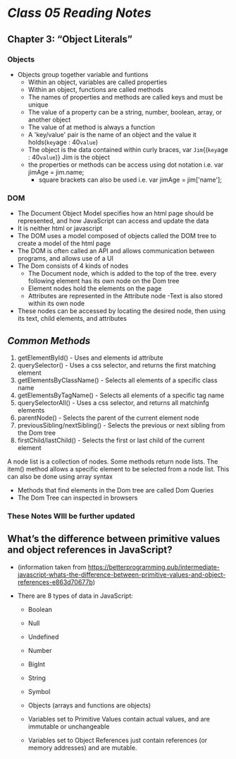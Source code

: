 # *Class 05 Reading Notes*

## Chapter 3: “Object Literals”

### Objects

- Objects group together variable and funtions
  - Within an object, variables are called properties
  - Within an object, functions are called methods
  - The names of properties and methods are called keys and must be unique
  - The value of a property can be a string, number, boolean, array, or another object
  - The value of at method is always a function
  - A 'key/value' pair is the name of an object and the value it holds(`key`age : 40`value`)
  - The object is the data contained within curly braces, var `Jim`{(`key`age : 40`value`)} Jim is the object
  - the properties or methods can be access using dot notation i.e. var jimAge = jim.name;
    - square brackets can also be used i.e. var jimAge = jim['name'];

### DOM

- The Document Object Model specifies how an html page should be represented, and how JavaScript can access and update the data
- It is neither html or javascript
- The DOM uses a model composed of objects called the DOM tree to create a model of the html page
- The DOM is often called an API and allows communication between programs, and allows use of a UI
- The Dom consists of 4 kinds of nodes
  - The Document node, which is added to the top of the tree. every following element has its own node on the Dom tree
  - Element nodes hold the elements on the page
  - Attributes are represented in the Attribute node
      -Text is also stored within its own node
- These nodes can be accessed by locating the desired node, then  using its text, child elements, and attributes

## *Common Methods*

  1. getElementById() - Uses and elements id attribute
  2. querySelector() - Uses a css selector, and returns the first matching element
  3. getElementsByClassName() - Selects all elements of a specific class name
  4. getElementsByTagName() - Selects all elements of a specific tag name
  5. querySelectorAll() - Uses a css selector, and returns all matchinfg elements
  6. parentNode() - Selects the parent of the current element node
  7. previousSibling/nextSibling() - Selects the previous or next sibling from the Dom tree
  8. firstChild/lastChild() - Selects the first or last child of the current element

  A node list is a collection of nodes. Some methods return node lists. The item() method allows a specific element to be selected from a node list. This can also be done using array syntax

- Methods that find elements in the Dom tree are called Dom Queries
- The Dom Tree can inspected in browsers

### These Notes WIll be further updated

## What’s the difference between primitive values and object references in JavaScript?

- (information taken from <https://betterprogramming.pub/intermediate-javascript-whats-the-difference-between-primitive-values-and-object-references-e863d70677b>)

- There are 8 types of data in JavaScript:
  - Boolean
  - Null
  - Undefined
  - Number
  - BigInt
  - String
  - Symbol
  - Objects
  (arrays and functions are objects)

  - Variables set to Primitive Values contain actual values, and are immutable or unchangeable
  - Variables set to Object References just contain references (or memory addresses) and are mutable.
